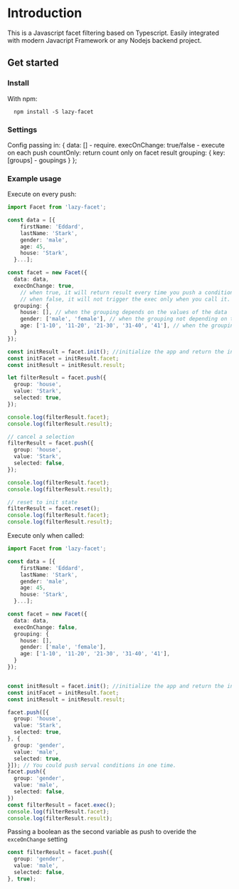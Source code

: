 # Introduction
This is a Javascript facet filtering based on Typescript. Easily integrated with modern Javacript Framework or any Nodejs backend project. 

## Get started

### Install

With npm:

```shell
  npm install -S lazy-facet
```

### Settings

Config passing in: {
  data: [] - require.
  execOnChange: true/false - execute on each push
  countOnly: return count only on facet result
  grouping: {
    key: [groups] - goupings
  }
};

### Example usage

Execute on every push:

```typescript
import Facet from 'lazy-facet';

const data = [{
    firstName: 'Eddard',
    lastName: 'Stark',
    gender: 'male',
    age: 45,
    house: 'Stark',
  }...];

const facet = new Facet({
  data: data,
  execOnChange: true,
    // when true, it will return result every time you push a condition.
    // when false, it will not trigger the exec only when you call it. 
  grouping: {
    house: [], // when the grouping depends on the values of the data
    gender: ['male', 'female'], // when the grouping not depending on the given data.
    age: ['1-10', '11-20', '21-30', '31-40', '41'], // when the grouping is range.
  }
});

const initResult = facet.init(); //initialize the app and return the init facet panel and result data.
const initFacet = initResult.facet;
const initResult = initResult.result;

let filterResult = facet.push({
  group: 'house',
  value: 'Stark',
  selected: true,
});

console.log(filterResult.facet);
console.log(filterResult.result);

// cancel a selection
filterResult = facet.push({
  group: 'house',
  value: 'Stark',
  selected: false,
});

console.log(filterResult.facet);
console.log(filterResult.result);

// reset to init state
filterResult = facet.reset();
console.log(filterResult.facet);
console.log(filterResult.result);
```

Execute only when called: 

```typescript
import Facet from 'lazy-facet';

const data = [{
    firstName: 'Eddard',
    lastName: 'Stark',
    gender: 'male',
    age: 45,
    house: 'Stark',
  }...];

const facet = new Facet({
  data: data,
  execOnChange: false,
  grouping: {
    house: [],
    gender: ['male', 'female'],
    age: ['1-10', '11-20', '21-30', '31-40', '41'],
  }
});


const initResult = facet.init(); //initialize the app and return the init facet panel and result data.
const initFacet = initResult.facet;
const initResult = initResult.result;

facet.push([{
  group: 'house',
  value: 'Stark',
  selected: true,
}, {
  group: 'gender',
  value: 'male',
  selected: true,
}]); // You could push serval conditions in one time.
facet.push({
  group: 'gender',
  value: 'male',
  selected: false,
})
const filterResult = facet.exec();
console.log(filterResult.facet);
console.log(filterResult.result);
```

Passing a boolean as the second variable as push to overide the `exceOnChange` setting

```typescript
const filterResult = facet.push({
  group: 'gender',
  value: 'male',
  selected: false,
}, true);
```
